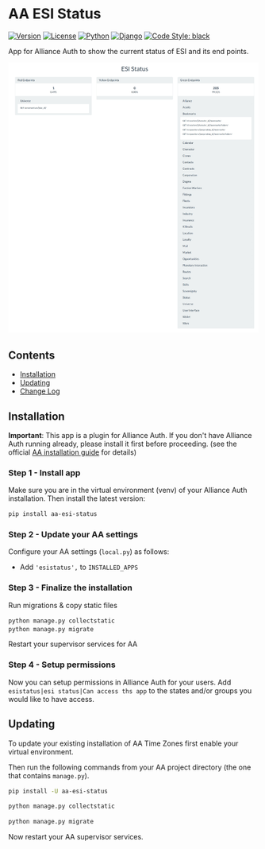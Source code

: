 # AA ESI Status

[![Version](https://img.shields.io/pypi/v/aa-esi-status?label=release)](https://pypi.org/project/aa-esi-status/)
[![License](https://img.shields.io/badge/license-GPLv3-green)](https://pypi.org/project/aa-esi-status/)
[![Python](https://img.shields.io/pypi/pyversions/aa-esi-status)](https://pypi.org/project/aa-esi-status/)
[![Django](https://img.shields.io/pypi/djversions/aa-esi-status?label=django)](https://pypi.org/project/aa-esi-status/)
[![Code Style: black](https://img.shields.io/badge/code%20style-black-000000.svg)](http://black.readthedocs.io/en/latest/)

App for Alliance Auth to show the current status of ESI and its end points.

![AA ESI Status](https://raw.githubusercontent.com/ppfeufer/aa-esi-status/main/esistatus/docs/aa-esi-status.jpg)

## Contents

- [Installation](#installation)
- [Updating](#updating)
- [Change Log](CHANGELOG.md)


## Installation

**Important**: This app is a plugin for Alliance Auth. If you don't have 
Alliance Auth running already, please install it first before proceeding. 
(see the official [AA installation guide](https://allianceauth.readthedocs.io/en/latest/installation/allianceauth.html) for details)


### Step 1 - Install app

Make sure you are in the virtual environment (venv) of your Alliance Auth installation. 
Then install the latest version:

```bash
pip install aa-esi-status
```


### Step 2 - Update your AA settings

Configure your AA settings (`local.py`) as follows:

- Add `'esistatus',` to `INSTALLED_APPS`


### Step 3 - Finalize the installation

Run migrations & copy static files

```bash
python manage.py collectstatic
python manage.py migrate
```

Restart your supervisor services for AA


### Step 4 - Setup permissions

Now you can setup permissions in Alliance Auth for your users. 
Add ``esistatus|esi status|Can access ths app`` to the states and/or groups you would 
like to have access.


## Updating

To update your existing installation of AA Time Zones first enable your virtual environment.

Then run the following commands from your AA project directory (the one that contains `manage.py`).

```bash
pip install -U aa-esi-status
```

```bash
python manage.py collectstatic
```

```bash
python manage.py migrate
```

Now restart your AA supervisor services.
